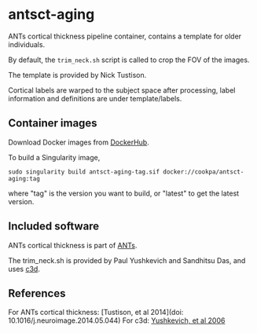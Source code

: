 # antsct-aging

ANTs cortical thickness pipeline container, contains a template for older
individuals. 

By default, the `trim_neck.sh` script is called to crop the FOV of the images.

The template is provided by Nick Tustison.

Cortical labels are warped to the subject space after processing, label
information and definitions are under template/labels.


## Container images

Download Docker images from [DockerHub](https://hub.docker.com/repository/docker/cookpa/antsct-aging/general).

To build a Singularity image, 

```
sudo singularity build antsct-aging-tag.sif docker://cookpa/antsct-aging:tag
```

where "tag" is the version you want to build, or "latest" to get the latest version.


## Included software

ANTs cortical thickness is part of [ANTs](https://github.com/ANTsX/ANTs).

The trim_neck.sh is provided by Paul Yushkevich and Sandhitsu Das, and uses
[c3d](https://github.com/pyushkevich/c3d).


## References

For ANTs cortical thickness: [Tustison, et al 2014](doi: 10.1016/j.neuroimage.2014.05.044)
For c3d: [Yushkevich, et al 2006](http://dx.doi.org/10.1016/j.neuroimage.2006.01.015)
